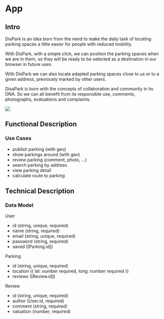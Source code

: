 # App

## Intro

DisPark is an idea born from the need to make the daily task of locating parking spaces a little easier for people with reduced mobility. 

With DisPark, with a simple click, we can position the parking spaces when we are in them, so they will be ready to be selected as a destination in our browser in future uses.

With DisPark we can also locate adapted parking spaces close to us or to a given address, previously marked by other users.

DisaPark is born with the concepts of collaboration and community in its DNA. So we can all benefit from its responsible use, comments, photographs, evaluations and complaints.


![](https://i.giphy.com/media/jQmn1Dkw55R3cjm3eC/giphy.webp)

## Functional Description

### Use Cases

- publish parking (with geo)
- show parkings around (with geo)
- review parking (comment, photo, ...)
- search parking by address
- view parking detail
- calculate route to parking

## Technical Description

### Data Model

User
- id (string, unique, required)
- name (string, required)
- email (string, unique, required)
- password (string, required)
- saved ([Parking.id])

Parking
- id (string, unique, required)
- location ({
    lat: number required, 
    long: number required
    })
- reviews ([Review.id])

Review
- id (string, unique, required)
- author (User.id, required)
- comment (string, required)
- valuation (number, required)
